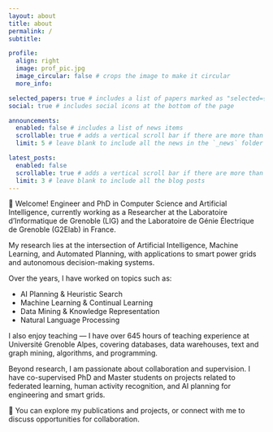```yaml
---
layout: about
title: about
permalink: /
subtitle: 

profile:
  align: right
  image: prof_pic.jpg
  image_circular: false # crops the image to make it circular
  more_info: 

selected_papers: true # includes a list of papers marked as "selected={true}"
social: true # includes social icons at the bottom of the page

announcements:
  enabled: false # includes a list of news items
  scrollable: true # adds a vertical scroll bar if there are more than 3 news items
  limit: 5 # leave blank to include all the news in the `_news` folder

latest_posts:
  enabled: false
  scrollable: true # adds a vertical scroll bar if there are more than 3 new posts items
  limit: 3 # leave blank to include all the blog posts
---
```


👋 Welcome! Engineer and PhD in Computer Science and Artificial Intelligence, currently working as a Researcher at the Laboratoire d’Informatique de Grenoble (LIG) and the Laboratoire de Génie Électrique de Grenoble (G2Elab) in France.

My research lies at the intersection of Artificial Intelligence, Machine Learning, and Automated Planning, with applications to smart power grids and autonomous decision-making systems.

Over the years, I have worked on topics such as:

- AI Planning & Heuristic Search
- Machine Learning & Continual Learning
- Data Mining & Knowledge Representation
- Natural Language Processing

I also enjoy teaching — I have over 645 hours of teaching experience at Université Grenoble Alpes, covering databases, data warehouses, text and graph mining, algorithms, and programming.

Beyond research, I am passionate about collaboration and supervision. I have co-supervised PhD and Master students on projects related to federated learning, human activity recognition, and AI planning for engineering and smart grids.

📄 You can explore my publications and projects, or connect with me to discuss opportunities for collaboration.